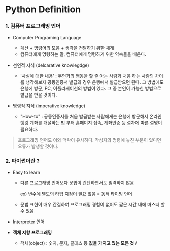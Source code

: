 # Python Definition

### 1. 컴퓨터 프로그래밍 언어

- Computer Programing Language
  - 계산 + 명령어의 모음 + 생각을 전달하기 위한 체계
  - 컴퓨터에게 명령하는 말, 컴퓨터에게 명령하기 위한 약속들을 배운다.

- 선언적 지식 (delcarative knowlegdge)
  - '사실에 대한 내용' : 무언가의 행동을 할 줄 아는 사람과 처음 하는 사람의 차이를 생각해보자 공동인증서 발급의 경우 은행에서 발급받으면 된다. 그 방법에도 은행에 방문, PC, 어플리케이션의 방법이 있다. 그 중 본인이 가능한 방법으로 발급을 받을 것이다.
- 명령적 지식 (imperative knowledge)
  - "How-to" : 공동인증서를 처음 발급받는 사람에게는 은행에 방문해서 온라인 뱅킹 계좌를 개설하는 법 부터 홈페이지 접속, 계좌인증 등 절차에 따른 설명이 필요하다.

> 프로그래밍 언어도 이와 맥락이 유사하다. 작성자의 명령에 놓친 부분이 있다면 오류가 발생할 것이다.



### 2. 파이썬이란 ?

- Easy to learn

  - 다른 프로그래밍 언어보다 문법이 간단하면서도 엄격하지 않음

    ex) 변수에 별도의 타입 지정이 필요 없음 = 동적 타이밍 언어

  - 문법 표현이 매우 간결하여 프로그래밍 경험이 없어도 짧은 시간 내에 마스터 할 수 있음

- Interpreter 언어 

- **객체 지향 프로그래밍** 

  - 객체(object) : 숫자, 문자, 클래스 등 **값을 가지고 있는 모든 것** / 

